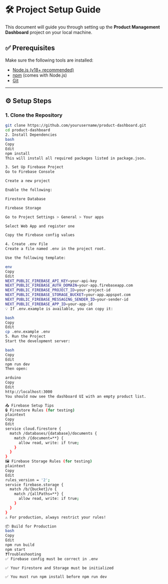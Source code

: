 # 🛠️ Project Setup Guide

This document will guide you through setting up the **Product Management Dashboard** project on your local machine.


## ✅ Prerequisites

Make sure the following tools are installed:

- [Node.js (v18+ recommended)](https://nodejs.org/)
- [npm](https://www.npmjs.com/) (comes with Node.js)
- [Git](https://git-scm.com/)

---

## ⚙️ Setup Steps

### 1. Clone the Repository

```bash
git clone https://github.com/yourusername/product-dashboard.git
cd product-dashboard
2. Install Dependencies
bash
Copy
Edit
npm install
This will install all required packages listed in package.json.

3. Set Up Firebase Project
Go to Firebase Console

Create a new project

Enable the following:

Firestore Database

Firebase Storage

Go to Project Settings > General > Your apps

Select Web App and register one

Copy the Firebase config values

4. Create .env File
Create a file named .env in the project root.

Use the following template:

env
Copy
Edit
NEXT_PUBLIC_FIREBASE_API_KEY=your-api-key
NEXT_PUBLIC_FIREBASE_AUTH_DOMAIN=your-app.firebaseapp.com
NEXT_PUBLIC_FIREBASE_PROJECT_ID=your-project-id
NEXT_PUBLIC_FIREBASE_STORAGE_BUCKET=your-app.appspot.com
NEXT_PUBLIC_FIREBASE_MESSAGING_SENDER_ID=your-sender-id
NEXT_PUBLIC_FIREBASE_APP_ID=your-app-id
💡 If .env.example is available, you can copy it:

bash
Copy
Edit
cp .env.example .env
5. Run the Project
Start the development server:

bash
Copy
Edit
npm run dev
Then open:

arduino
Copy
Edit
http://localhost:3000
You should now see the dashboard UI with an empty product list.

📤 Firebase Setup Tips
🔒 Firestore Rules (for testing)
plaintext
Copy
Edit
service cloud.firestore {
  match /databases/{database}/documents {
    match /{document=**} {
      allow read, write: if true;
    }
  }
}
🖼️ Firebase Storage Rules (for testing)
plaintext
Copy
Edit
rules_version = '2';
service firebase.storage {
  match /b/{bucket}/o {
    match /{allPaths=**} {
      allow read, write: if true;
    }
  }
}
⚠️ For production, always restrict your rules!

📦 Build for Production
bash
Copy
Edit
npm run build
npm start
❓Troubleshooting
✅ Firebase config must be correct in .env

✅ Your Firestore and Storage must be initialized

✅ You must run npm install before npm run dev

